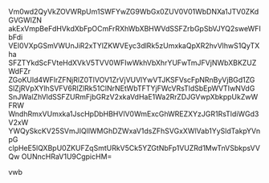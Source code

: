 Vm0wd2QyVkZOVWRpUm1SWFYwZG9WbGx0ZUV0V01WbDNXa1JTV0ZKdGVGWlZN
akExVmpBeFdHVkdXbFpOCmFrRXhWbXBHWVdSSFZrbGpSbVJYQ2sweWFIbFdi
VEI0VXpGSmVWUnJiR2xTYlZKWVEyc3dlRk5zUmxkaQpXR2hvVlhwS1QyTXha
SFZTYkdScFVteHdXVkV5TVV0WFIwWkhVbXhrYUFwTmJFVjNWbXBKZUZWdFZr
ZGoKUld4WFlrZFNjRlZ0TlVOV1ZrVjVUVlYwVTJKSFVscFpNRnByVjBGd1ZG
SlZjRVpXYlhSVFV6RlZlRk51ClNrNEtWbTFTYjFWcVRsTldSbEpWVTIwNVdG
SnJWalZhVldSSFZURmFjbGRzV2xkaVdHaE1Wa2RrZDJGVwpXbkppUkZwWFRW
WndhRmxVUmxka1JscHpDbHBHVlV0WmExcGhWREZXYzJGR1RsTldiWGd3V2xW
YWQySkcKV25SVmJIQllWMGhDZWxaV1dsZFhSVGxXWlVab1YySldTakpYVnpG
clpHeE5lQXBpU0ZKUFZqSmtURkV5Ck5YZGtNbFp1VUZRd1MwTnVSbkpsVVQw
OUNncHRaV1U9CgpicHM=

vwb